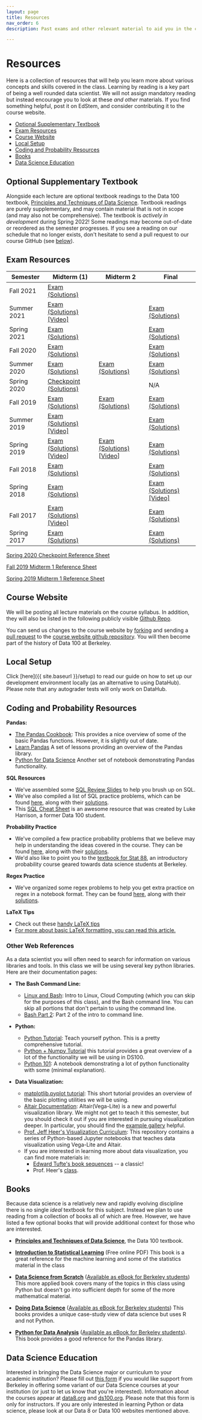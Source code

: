 ```yaml
---
layout: page
title: Resources
nav_order: 6
description: Past exams and other relevant material to aid you in the course.

---
```


# Resources

Here is a collection of resources that will help you learn more about various concepts and skills covered in the class. Learning by reading is a key part of being a well rounded data scientist. We will not assign mandatory reading but instead encourage you to look at these _and other_ materials. If you find something helpful, post it on EdStem, and consider contributing it to the course website.

- [Optional Supplementary Textbook](#textbook)
- [Exam Resources](#exam)
- [Course Website](#course_website)
- [Local Setup](#local)
- [Coding and Probability Resources](#web_resources)
- [Books](#books)
- [Data Science Education](#education)

<a name = 'textbook'></a>

## Optional Supplementary Textbook
Alongside each lecture are optional textbook readings to the Data 100 textbook, [Principles and Techniques of Data Science](https://www.textbook.ds100.org/). Textbook readings are purely supplementary, and may contain material that is not in scope (and may also not be comprehensive). The textbook is *actively in development* during Spring 2022! Some readings may become out-of-date or reordered as the semester progresses. If you see a reading on our schedule that no longer exists, don't hesitate to send a pull request to our course GitHub (see [below](#course_website)).


<a name = 'exam'></a>

## Exam Resources

| Semester | Midterm (1) | Midterm 2  | Final |
| -- | -- | -- | -- |
| Fall 2021 | [Exam](assets/exams/fa21/fa21mt.pdf) [(Solutions)](assets/exams/fa21/fa21mtsol.pdf) |  |  |
| Summer 2021 | [Exam](assets/exams/su21/su21mt.pdf) [(Solutions)](assets/exams/su21/su21mt_sol.pdf) [[Video]](https://www.youtube.com/playlist?list=PLQCcNQgUcDfoYEIK8ZhIDCEE2Td6Ih_2V) |  | [Exam](assets/exams/su21/su21final.pdf) [(Solutions)](assets/exams/su21/su21final_sol.pdf) |
| Spring 2021 | [Exam](assets/exams/sp21/sp21mt.pdf) [(Solutions)](assets/exams/sp21/sp21mtsol.pdf) |  | [Exam](assets/exams/sp21/sp21final.pdf) [(Solutions)](assets/exams/sp21/sp21finalsol.pdf) |
| Fall 2020 | [Exam](assets/exams/fa20/fa20mt.pdf) [(Solutions)](assets/exams/fa20/fa20mtsol.pdf) |  | [Exam](assets/exams/fa20/fa20final.pdf) [(Solutions)](assets/exams/fa20/fa20finalsol.pdf)  |
| Summer 2020 | [Exam](assets/exams/su20/su20mt1.pdf) [(Solutions)](assets/exams/su20/su20mt1sol.pdf) | [Exam](assets/exams/su20/su20mt2.pdf) [(Solutions)](assets/exams/su20/su20mt2sol.pdf) | [Exam](assets/exams/su20/su20final.pdf) [(Solutions)](assets/exams/su20/su20finalsol.pdf) |
| Spring 2020 | [Checkpoint](assets/exams/sp20/sp20checkpoint.pdf) [(Solutions)](assets/exams/sp20/sp20checkpointsol.pdf) | | N/A |
| Fall 2019| [Exam](assets/exams/fa19/fa19midterm1.pdf) [(Solutions)](assets/exams/fa19/fa19midterm1sol.pdf) | [Exam](assets/exams/fa19/fa19midterm2.pdf) [(Solutions)](assets/exams/fa19/fa19midterm2sol.pdf) | [Exam](assets/exams/fa19/fa19final.pdf) [(Solutions)](assets/exams/fa19/fa19finalsol.pdf) |
| Summer 2019| [Exam](assets/exams/su19/su19mt_blank.pdf) [(Solutions)](assets/exams/su19/su19mt_sol.pdf) [[Video]](https://www.youtube.com/watch?v=7UVjFuRTHMc)    |  | [Exam](assets/exams/su19/su19final_blank.pdf) [(Solutions)](assets/exams/su19/su19final_sol.pdf) |
| Spring 2019| [Exam](assets/exams/sp19/data100_sp19_mt1.pdf) [(Solutions)](assets/exams/sp19/data100_sp19_mt1_sol.pdf) [[Video](https://youtu.be/F3tu9PZHhyU)]     | [Exam](assets/exams/sp19/data100_sp19_mt2.pdf) [(Solutions)](assets/exams/sp19/data100_sp19_mt2_sol.pdf) [[Video](https://youtu.be/-XCRQ6CKNb0)] | [Exam](assets/exams/sp19/data100_sp19_final.pdf) [(Solutions)](assets/exams/sp19/data100_sp19_final_sol.pdf)     |
| Fall 2018  | [Exam](assets/exams/fa18/fa18midterm.pdf) [(Solutions)](assets/exams/fa18/fa18midtermsol.pdf)|  | [Exam](assets/exams/fa18/fa18final.pdf) [(Solutions)](assets/exams/fa18/fa18finalsol.pdf)|
| Spring 2018| [Exam](assets/exams/sp18/sp18midterm.pdf) [(Solutions)](assets/exams/sp18/sp18midtermsol.pdf)|  | [Exam](assets/exams/sp18/sp18final.pdf) [(Solutions)](assets/exams/sp18/sp18finalsol.pdf) [[Video]](https://www.youtube.com/watch?v=5JU0Xe46DnA&list=PLQCcNQgUcDfrBO7dpL-Pv6e0LYGeqsHKr) |
| Fall 2017  | [Exam](assets/exams/fa17/fa17midterm.pdf) [(Solutions)](assets/exams/fa17/fa17midtermsol.pdf) [[Video]](https://www.youtube.com/watch?v=uYS4ZBB0aZU&list=PLQCcNQgUcDfqAD1D9g9P9SUYo0tdXQpSY) |  | [Exam](assets/exams/fa17/fa17final.pdf) [(Solutions)](assets/exams/fa17/fa17finalsol.pdf)|
| Spring 2017|  [Exam](assets/exams/sp17/sp17midterm.pdf) [(Solutions)](assets/exams/sp17/sp17midtermsol.pdf)    |  | [Exam](assets/exams/sp17/sp17final.pdf) [(Solutions)](assets/exams/sp17/sp17finalsol.pdf)|

[Spring 2020 Checkpoint Reference Sheet](assets/exams/sp20/sp20_checkpoint_reference_sheet.pdf)

[Fall 2019 Midterm 1 Reference Sheet](assets/exams/fa19/fa19midterm1refsheet.pdf)

[Spring 2019 Midterm 1 Reference Sheet](assets/exams/sp19/sp19_mt1_reference_sheet.pdf)

<a name = 'course_website'></a>
## Course Website

We will be posting all lecture materials on the course syllabus. In addition, they will also be listed in the following publicly visible [Github Repo](https://github.com/DS-100/sp22).

You can send us changes to the course website by
[forking](https://help.github.com/articles/fork-a-repo/) and sending a [pull
request](https://help.github.com/articles/about-pull-requests/) to the [course
website github repository](https://github.com/DS-100/sp22). You will then
become part of the history of Data 100 at Berkeley.

<a name = 'local'></a>
## Local Setup

Click [here]({{ site.baseurl }}/setup) to read our guide on how to set up our development environment locally (as an alternative to using DataHub). Please note that any autograder tests will only work on DataHub.

<a name = 'web_resources'></a>
## Coding and Probability Resources

**Pandas:**

  - [The Pandas Cookbook](http://nbviewer.jupyter.org/github/jvns/pandas-cookbook/tree/master/cookbook/): This provides a nice overview of some of the basic Pandas functions. However, it is slightly out of date.
  - [Learn Pandas](https://bitbucket.org/hrojas/learn-pandas) A set of lessons providing an overview of the Pandas library.
  - [Python for Data Science](http://wavedatalab.github.io/datawithpython/index.html) Another set of notebook demonstrating Pandas functionality.

**SQL Resources**
+ We've assembled some [SQL Review Slides](https://docs.google.com/presentation/d/1mLVkQxah9asdKhnTNpcUSYBOuKGSWE_d3MJ5nYuTw9U/edit?usp=sharing) to help you brush up on SQL.
+ We've also compiled a list of SQL practice problems, which can be found [here](assets/other/sqlReview.pdf), along with their [solutions](assets/other/sqlReviewSol.pdf).
+ This [SQL Cheat Sheet](https://websitesetup.org/sql-cheat-sheet/) is an awesome resource that was created by Luke Harrison, a former Data 100 student.

**Probability Practice**
+ We've compiled a few practice probability problems that we believe may help in understanding the ideas covered in the course. They can be found [here](assets/other/prob_practice.pdf), along with their [solutions](assets/other/prob_practice_solutions.pdf).
+ We'd also like to point you to the [textbook for Stat 88](http://stat88.org/textbook/notebooks/intro), an introductory probability course geared towards data science students at Berkeley.

**Regex Practice**
+ We've organized some regex problems to help you get extra practice on regex in a notebook format. They can be found [here](http://data100.datahub.berkeley.edu/hub/user-redirect/git-sync?repo=https://github.com/DS-100/su20&subPath=disc/disc05/extra/), along with their [solutions](assets/other/regex_practice_sol.pdf).

**LaTeX Tips**
+ Check out these [handy LaTeX tips]({{site.baseurl}}/resources/assets/hw/latex_tips.pdf)
+ [For more about basic LaTeX formatting, you can read this article.](https://www.sharelatex.com/learn/Mathematical_expressions)

### Other Web References
As a data scientist you will often need to search for information on various libraries and tools. In this class we will be using several key python libraries. Here are their documentation pages:

- **The Bash Command Line:**

  - [Linux and Bash](https://drive.google.com/file/d/0B6nL03OcEignTGowRkNCZzN6T00/view): Intro to Linux, Cloud Computing (which you can skip for the purposes of this class), and the Bash command line. You can skip all portions that don't pertain to using the command line.
  - [Bash Part 2](https://drive.google.com/file/d/0B6nL03OcEigncUxXNnNmV3VuN1U/view): Part 2 of the intro to command line.

- **Python:**
  - [Python Tutorial](https://docs.python.org/3.5/tutorial/): Teach yourself python. This is a pretty comprehensive tutorial.
  - [Python + Numpy Tutorial](http://cs231n.github.io/python-numpy-tutorial/) this tutorial provides a great overview of a lot of the functionality we will be using in DS100.
  - [Python 101](http://nbviewer.jupyter.org/urls/bitbucket.org/hrojas/learn-pandas/raw/master/lessons/Python_101.ipynb): A notebook demonstrating a lot of python functionality with some (minimal explanation).

- **Data Visualization:**
  - [matplotlib.pyplot tutorial](http://matplotlib.org/users/pyplot_tutorial.html#pyplot-tutorial): This short tutorial provides an overview of the basic plotting utilities we will be using.
  - [Altair Documentation](https://altair-viz.github.io/): Altair(Vega-Lite) is a new and powerful visualization library.  We might not get to teach it this semester, but you should check it out if you are interested in pursuing visualization deeper. In particular, you should find the [example gallery](https://altair-viz.github.io/gallery/index.html) helpful.
  - [Prof. Jeff Heer's Visualization Curriculum](https://github.com/uwdata/visualization-curriculum): This repository contains a series of Python-based Jupyter notebooks that teaches data visualization using Vega-Lite and Altair.
  - If you are interested in learning more about data visualization, you can find more materials in:
    - [Edward Tufte's book sequences](https://www.edwardtufte.com/tufte/books_vdqi) -- a classic!
    - Prof. Heer's [class](https://courses.cs.washington.edu/courses/cse512/19sp/).



<!-- * **Git:**
  - [Getting Started with Git](https://git-scm.com/book/en/v2/Getting-Started-About-Version-Control): A tutorial on version control and Git.
  - [Git Reference](http://gitref.org): A condense version of git instructions.
  - [Understanding the Git Flow](https://guides.github.com/introduction/flow/): This will give you a better idea of how Git projects work.
  - [Learning about Branches](http://learngitbranching.js.org): This is a perhaps overly interactive tutorial that some people might find helpful.
  - [Explaining Git with D3](http://onlywei.github.io/explain-git-with-d3/) -->

<a name = 'books'></a>
## Books

Because data science is a relatively new and rapidly evolving discipline there is no single _ideal_ textbook for this subject.
Instead we plan to use reading from a collection of books all of which are free.
However, we have listed a few optional books that will provide additional context for those who are interested.

- **[Principles and Techniques of Data Science](https://www.textbook.ds100.org/)**, the Data 100 textbook.

- **[Introduction to Statistical Learning](http://www-bcf.usc.edu/~gareth/ISL/)** (Free online PDF) This book is a great reference for the machine learning and some of the statistics material in the class

- **[Data Science from Scratch](http://shop.oreilly.com/product/0636920033400.do)** ([Available as eBook for Berkeley students](http://proquest.safaribooksonline.com/9781491901410)) This more applied book covers many of the topics in this class using Python but doesn't go into sufficient depth for some of the more mathematical material.

- **[Doing Data Science](http://shop.oreilly.com/product/0636920028529.do)**
  ([Available as eBook for Berkeley students](http://proquest.safaribooksonline.com/9781449363871)) This books provides a unique case-study view of data science but uses R and not Python.

- **[Python for Data Analysis](http://shop.oreilly.com/product/0636920023784.do)** ([Available as eBook for Berkeley students](http://proquest.safaribooksonline.com/9781449323592)). This book provides a good reference for the Pandas library.

<a name = 'education'></a>
## Data Science Education

Interested in bringing the Data Science major or curriculum to your academic institution?  Please fill out [this form](https://docs.google.com/forms/d/e/1FAIpQLSfw6iN-V58Urvg7RRfbjNQceisLULBizg0qku1_2qV8cvOtvA/viewform) if you would like support from Berkeley in offering some variant of our Data Science courses at your institution (or just to let us know that you're interested). Information about the courses appear at [data8.org](http://data8.org) and [ds100.org](http://ds100.org). Please note that this form is only for instructors. If you are only interested in learning Python or data science, please look at our Data 8 or Data 100 websites mentioned above.
